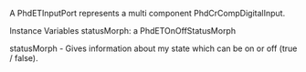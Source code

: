 A PhdETInputPort represents a multi component PhdCrCompDigitalInput.

Instance Variables
	statusMorph:	a PhdETOnOffStatusMorph

statusMorph
	- Gives information about my state which can be on or off (true / false).
